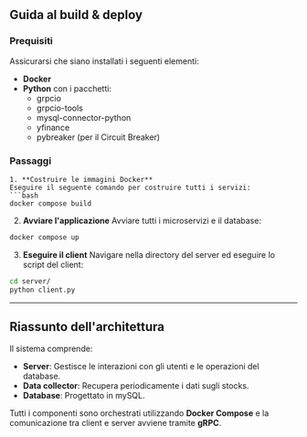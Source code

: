 ## **Guida al build & deploy**
### **Prequisiti**
Assicurarsi che siano installati i seguenti elementi:
- **Docker**
- **Python** con i pacchetti:
  - grpcio
  - grpcio-tools
  - mysql-connector-python
  - yfinance
  - pybreaker (per il Circuit Breaker)    
### **Passaggi**
 ```
1. **Costruire le immagini Docker**
 Eseguire il seguente comando per costruire tutti i servizi:
 ```bash
 docker compose build
 ```
2. **Avviare l'applicazione**
 Avviare tutti i microservizi e il database:
 ```bash
 docker compose up
 ```
3. **Eseguire il client**
 Navigare nella directory del server ed eseguire lo script del client:
 ```bash
 cd server/
 python client.py
 ```
---
## **Riassunto dell'architettura**
Il sistema comprende:
- **Server**: Gestisce le interazioni con gli utenti e le operazioni del database.
- **Data collector**: Recupera periodicamente i dati sugli stocks.
- **Database**: Progettato in mySQL.

Tutti i componenti sono orchestrati utilizzando **Docker Compose** e la comunicazione tra client e server avviene tramite **gRPC**.
